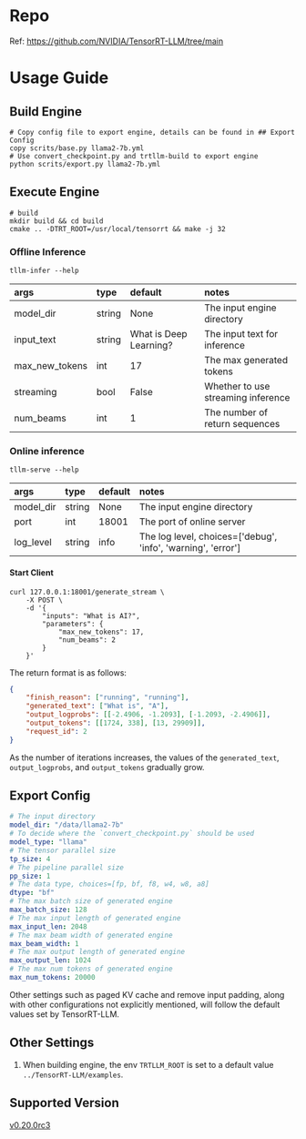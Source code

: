 # Repo
Ref: https://github.com/NVIDIA/TensorRT-LLM/tree/main

# Usage Guide
## Build Engine
```shell
# Copy config file to export engine, details can be found in ## Export Config 
copy scrits/base.py llama2-7b.yml
# Use convert_checkpoint.py and trtllm-build to export engine 
python scrits/export.py llama2-7b.yml 
```
## Execute Engine
```shell
# build
mkdir build && cd build
cmake .. -DTRT_ROOT=/usr/local/tensorrt && make -j 32
```
### Offline Inference
```shell
tllm-infer --help
```
| args | type | default | notes |
| :---- | :---- | :---- | :---- |
| model_dir | string | None | The input engine directory |
| input_text | string | What is Deep Learning? | The input text for inference |
| max_new_tokens | int | 17 | The max generated tokens |
| streaming | bool | False | Whether to use streaming inference |
| num_beams | int | 1 | The number of return sequences |
### Online inference
```shell
tllm-serve --help
```
| args | type | default | notes |
| :---- | :---- | :---- | :---- |
| model_dir | string | None | The input engine directory |
| port | int | 18001 | The port of online server |
| log_level | string | info | The log level, choices=['debug', 'info', 'warning', 'error'] |
#### Start Client
```shell
curl 127.0.0.1:18001/generate_stream \
    -X POST \
    -d '{
        "inputs": "What is AI?",
        "parameters": {
            "max_new_tokens": 17,
            "num_beams": 2
        }
    }'
```
The return format is as follows:
```json
{
    "finish_reason": ["running", "running"],
    "generated_text": ["What is", "A"],
    "output_logprobs": [[-2.4906, -1.2093], [-1.2093, -2.4906]],
    "output_tokens": [[1724, 338], [13, 29909]],
    "request_id": 2
}
```
As the number of iterations increases, the values of the `generated_text`, `output_logprobs`, and `output_tokens` gradually grow.
## Export Config
```yaml
# The input directory
model_dir: "/data/llama2-7b"
# To decide where the `convert_checkpoint.py` should be used
model_type: "llama"
# The tensor parallel size
tp_size: 4
# The pipeline parallel size
pp_size: 1
# The data type, choices=[fp, bf, f8, w4, w8, a8]
dtype: "bf"
# The max batch size of generated engine
max_batch_size: 128
# The max input length of generated engine
max_input_len: 2048
# The max beam width of generated engine
max_beam_width: 1
# The max output length of generated engine
max_output_len: 1024
# The max num tokens of generated engine
max_num_tokens: 20000
```
Other settings such as paged KV cache and remove input padding, along with other configurations not explicitly mentioned, will follow the default values set by TensorRT-LLM.
## Other Settings
1. When building engine, the env `TRTLLM_ROOT` is set to a default value `../TensorRT-LLM/examples`.

## Supported Version
[v0.20.0rc3](https://github.com/NVIDIA/TensorRT-LLM/tree/v0.20.0rc3)
